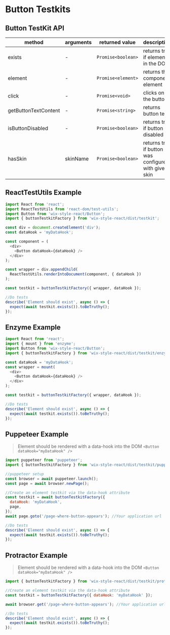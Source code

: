 # Button Testkits

## Button TestKit API

| method               | arguments | returned value     | description                        |
| -------------------- | --------- | ------------------ | ---------------------------------- |
| exists               | -         | `Promise<boolean>` | returns true if element in the DOM |
| element              | -         | `Promise<element>` | returns the component element      |
| click                | -         | `Promise<void>`    | clicks on the button               |
| getButtonTextContent | -         | `Promise<string>`  | returns button text                |
| isButtonDisabled     | -         | `Promise<boolean>` | returns true if button is disabled |
| hasSkin              | skinName  | `Promise<boolean>` | returns true if button was configured with given skin |

## ReactTestUtils Example

```javascript
import React from 'react';
import ReactTestUtils from 'react-dom/test-utils';
import Button from 'wix-style-react/Button';
import { buttonTestkitFactory } from 'wix-style-react/dist/testkit';

const div = document.createElement('div');
const dataHook = 'myDataHook';

const component = (
  <div>
    <Button dataHook={dataHook} />
  </div>
);

const wrapper = div.appendChild(
  ReactTestUtils.renderIntoDocument(component, { dataHook })
);

const testkit = buttonTestkitFactory({ wrapper, dataHook });

//Do tests
describe('Element should exist', async () => {
  expect(await testkit.exists()).toBeTruthy();
});
```

## Enzyme Example

```javascript
import React from 'react';
import { mount } from 'enzyme';
import Button from 'wix-style-react/Button';
import { buttonTestkitFactory } from 'wix-style-react/dist/testkit/enzyme';

const dataHook = 'myDataHook';
const wrapper = mount(
  <div>
    <Button dataHook={dataHook} />
  </div>
);

const testkit = buttonTestkitFactory({ wrapper, dataHook });

//Do tests
describe('Element should exist', async () => {
  expect(await testkit.exists()).toBeTruthy();
});
```

## Puppeteer Example

> Element should be rendered with a data-hook into the DOM `<Button dataHook="myDataHook" />`

```javascript
import puppeteer from 'puppeteer';
import { buttonTestkitFactory } from 'wix-style-react/dist/testkit/puppeteer';

//puppeteer setup
const browser = await puppeteer.launch();
const page = await browser.newPage();

//Create an element testkit via the data-hook attribute
const testkit = await buttonTestkitFactory({
  dataHook: 'myDataHook',
  page,
});
await page.goto('/page-where-button-appears'); //Your application url

//Do tests
describe('Element should exist', async () => {
  expect(await testkit.exists()).toBeTruthy();
});
```

## Protractor Example

> Element should be rendered with a data-hook into the DOM `<Button dataHook="myDataHook" />`

```javascript
import { buttonTestkitFactory } from 'wix-style-react/dist/testkit/protractor';

//Create an element testkit via the data-hook attribute
const testkit = buttonTestkitFactory({ dataHook: 'myDataHook' });

await browser.get('/page-where-button-appears'); //Your application url

//Do tests
describe('Element should exist', async () => {
  expect(await testkit.exists()).toBeTruthy();
});
```
